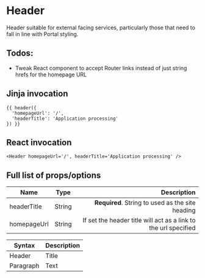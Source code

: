 # Header

Header suitable for external facing services, particularly those that need to fall in line with Portal styling.

## Todos:
- Tweak React component to accept Router links instead of just string hrefs for the homepage URL

## Jinja invocation
```
{{ header({
  'homepageUrl': '/',
  'headerTitle': 'Application processing'
}) }}
```

## React invocation

```
<Header homepageUrl='/', headerTitle='Application processing' />
```

## Full list of props/options

| Name   |      Type      |  Description |
|----------|:-------------:|------:|
| headerTitle |  String | **Required**. String to used as the site heading |
| homepageUrl |  String |  If set the header title will act as a link to the url specified |

| Syntax      | Description |
| ----------- | ----------- |
| Header      | Title       |
| Paragraph   | Text        |

